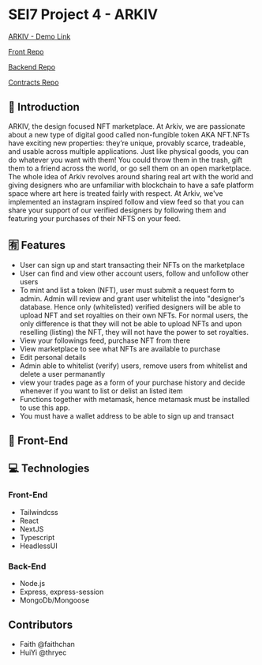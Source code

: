 # SEI7 Project 4 - ARKIV

[ARKIV - Demo Link](https://arkiv.vercel.app/)

[Front Repo](https://github.com/faithchan/project_4_frontend)

[Backend Repo](https://github.com/faithchan/project-4-backend)

[Contracts Repo](https://github.com/faithchan/project4-contracts)

## 🌌 Introduction

ARKIV, the design focused NFT marketplace. At Arkiv, we are passionate about a new type of digital good called non-fungible token AKA NFT.NFTs have exciting new properties: they’re unique, provably scarce, tradeable, and usable across multiple applications. Just like physical goods, you can do whatever you want with them! You could throw them in the trash, gift them to a friend across the world, or go sell them on an open marketplace. The whole idea of Arkiv revolves around sharing real art with the world and giving designers who are unfamiliar with blockchain to have a safe platform space where art here is treated fairly with respect. At Arkiv, we've implemented an instagram inspired follow and view feed so that you can share your support of our verified designers by following them and featuring your purchases of their NFTS on your feed.

## 🈶 Features

- User can sign up and start transacting their NFTs on the marketplace
- User can find and view other account users, follow and unfollow other users
- To mint and list a token (NFT), user must submit a request form to admin. Admin will review and grant user whitelist the into "designer's database. Hence only (whitelisted) verified designers will be able to upload NFT and set royalties on their own NFTs. For normal users, the only difference is that they will not be able to upload NFTs and upon reselling (listing) the NFT, they will not have the power to set royalties.
- View your followings feed, purchase NFT from there
- View marketplace to see what NFTs are available to purchase
- Edit personal details
- Admin able to whitelist (verify) users, remove users from whitelist and delete a user permanantly
- view your trades page as a form of your purchase history and decide whenever if you want to list or delist an listed item
- Functions together with metamask, hence metamask must be installed to use this app.
- You must have a wallet address to be able to sign up and transact

## 🎨 Front-End

## 💻 Technologies

### Front-End

- Tailwindcss
- React
- NextJS
- Typescript
- HeadlessUI

### Back-End

- Node.js
- Express, express-session
- MongoDb/Mongoose

## Contributors

- Faith @faithchan
- HuiYi @thryec
